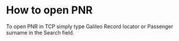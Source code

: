 # How to open PNR

To open PNR in TCP simply type Galileo Record locator or Passenger surname in the Search field.

